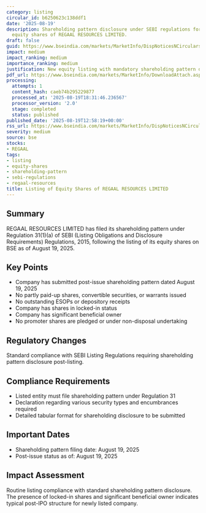 ```yaml
---
category: listing
circular_id: b6250623c138ddf1
date: '2025-08-19'
description: Shareholding pattern disclosure under SEBI regulations for newly listed
  equity shares of REGAAL RESOURCES LIMITED.
draft: false
guid: https://www.bseindia.com/markets/MarketInfo/DispNoticesNCirculars.aspx?Noticeid={F7F5AE46-6B11-4117-B677-40C0EC1C01D7}&noticeno=20250819-34&dt=08/19/2025&icount=34&totcount=53&flag=0
impact: medium
impact_ranking: medium
importance_ranking: medium
justification: New equity listing with mandatory shareholding pattern disclosure
pdf_url: https://www.bseindia.com/markets/MarketInfo/DownloadAttach.aspx?id=20250819-34&attachedId=17d2ccec-4bcf-4a91-9bc5-67fce1ad7fcc
processing:
  attempts: 1
  content_hash: caeb74b295229877
  processed_at: '2025-08-19T18:31:46.236567'
  processor_version: '2.0'
  stage: completed
  status: published
published_date: '2025-08-19T12:58:19+00:00'
rss_url: https://www.bseindia.com/markets/MarketInfo/DispNoticesNCirculars.aspx?Noticeid={F7F5AE46-6B11-4117-B677-40C0EC1C01D7}&noticeno=20250819-34&dt=08/19/2025&icount=34&totcount=53&flag=0
severity: medium
source: bse
stocks:
- REGAAL
tags:
- listing
- equity-shares
- shareholding-pattern
- sebi-regulations
- regaal-resources
title: Listing of Equity Shares of REGAAL RESOURCES LIMITED
---
```


## Summary

REGAAL RESOURCES LIMITED has filed its shareholding pattern under Regulation 31(1)(a) of SEBI (Listing Obligations and Disclosure Requirements) Regulations, 2015, following the listing of its equity shares on BSE as of August 19, 2025.

## Key Points

- Company has submitted post-issue shareholding pattern dated August 19, 2025
- No partly paid-up shares, convertible securities, or warrants issued
- No outstanding ESOPs or depository receipts
- Company has shares in locked-in status
- Company has significant beneficial owner
- No promoter shares are pledged or under non-disposal undertaking

## Regulatory Changes

Standard compliance with SEBI Listing Regulations requiring shareholding pattern disclosure post-listing.

## Compliance Requirements

- Listed entity must file shareholding pattern under Regulation 31
- Declaration regarding various security types and encumbrances required
- Detailed tabular format for shareholding disclosure to be submitted

## Important Dates

- Shareholding pattern filing date: August 19, 2025
- Post-issue status as of: August 19, 2025

## Impact Assessment

Routine listing compliance with standard shareholding pattern disclosure. The presence of locked-in shares and significant beneficial owner indicates typical post-IPO structure for newly listed company.